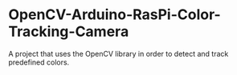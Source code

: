 # OpenCV-Arduino-RasPi-Color-Tracking-Camera
A project that uses the OpenCV library in order to detect and track predefined colors.
